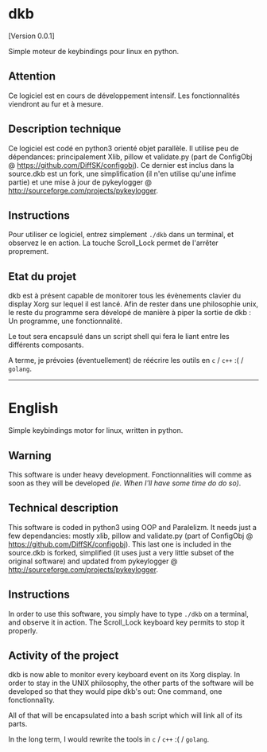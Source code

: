 dkb
===
[Version 0.0.1]

Simple moteur de keybindings pour linux en python.

Attention
---
Ce logiciel est en cours de développement intensif. Les fonctionnalités viendront au fur et à mesure.

Description technique
---
Ce logiciel est codé en python3 orienté objet parallèle. Il utilise peu de dépendances: principalement Xlib, pillow et validate.py (part de ConfigObj @ https://github.com/DiffSK/configobj). Ce dernier est inclus dans la source.dkb est un fork, une simplification (il n'en utilise qu'une infime partie) et une mise à jour de pykeylogger @ http://sourceforge.com/projects/pykeylogger.

Instructions
---
Pour utiliser ce logiciel, entrez simplement `./dkb` dans un terminal, et observez le en action. La touche Scroll_Lock permet de l'arrêter proprement. 

Etat du projet
---
dkb est à présent capable de monitorer tous les évènements clavier du display Xorg sur lequel il est lancé.
Afin de rester dans une philosophie unix, le reste du programme sera dévelopé de manière à piper la sortie de dkb :
Un programme, une fonctionnalité.

Le tout sera encapsulé dans un script shell qui fera le liant entre les différents composants.

A terme, je prévoies (éventuellement) de réécrire les outils en `c` / `c++` :( / `golang`.

______
English
===
Simple keybindings motor for linux, written in python.

Warning
---
This software is under heavy development. Fonctionnalities will comme as soon as they will be developed *(ie. When I'll have some time do do so)*.

Technical description
---
This software is coded in python3 using OOP and Paralelizm. It needs just a few dependancies: mostly xlib, pillow and validate.py (part of ConfigObj @ https://github.com/DiffSK/configobj). This last one is included in the source.dkb is forked, simplified (it uses just a very little subset of the original software) and updated from pykeylogger @ http://sourceforge.com/projects/pykeylogger.

Instructions
---
In order to use this software, you simply have to type `./dkb` on a terminal, and observe it in action. The Scroll_Lock keyboard key permits to stop it properly.

Activity of the project
---
dkb is now able to monitor every keyboard event on its Xorg display. 
In order to stay in the UNIX philosophy, the other parts of the software will be developed so that they would pipe dkb's out: One command, one fonctionnality.

All of that will be encapsulated into a bash script which will link all of its parts.

In the long term, I would rewrite the tools in `c` / `c++` :( / `golang`.
